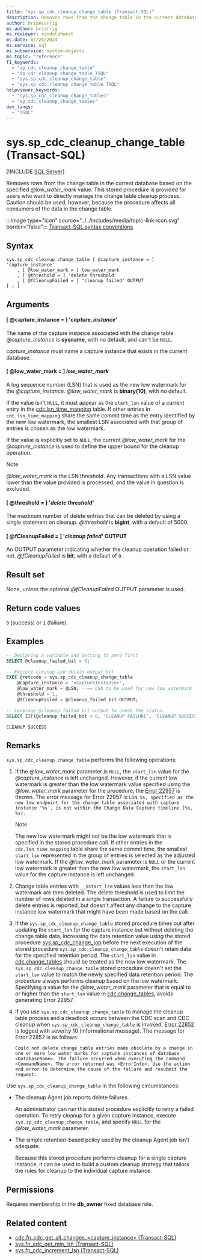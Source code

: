 ```yaml
---
title: "sys.sp_cdc_cleanup_change_table (Transact-SQL)"
description: Removes rows from the change table in the current database based on the specified @low_water_mark value.
author: briancarrig
ms.author: brcarrig
ms.reviewer: randolphwest
ms.date: 07/25/2024
ms.service: sql
ms.subservice: system-objects
ms.topic: "reference"
f1_keywords:
  - "sp_cdc_cleanup_change_table"
  - "sp_cdc_cleanup_change_table_TSQL"
  - "sys.sp_cdc_cleanup_change_table"
  - "sys.sp_cdc_cleanup_change_table_TSQL"
helpviewer_keywords:
  - "sys.sp_cdc_cleanup_change_tables"
  - "sp_cdc_cleanup_change_tables"
dev_langs:
  - "TSQL"
---
```

# sys.sp_cdc_cleanup_change_table (Transact-SQL)

[!INCLUDE [SQL Server](../../includes/applies-to-version/sqlserver.md)]

Removes rows from the change table in the current database based on the specified *@low_water_mark* value. This stored procedure is provided for users who want to directly manage the change table cleanup process. Caution should be used, however, because the procedure affects all consumers of the data in the change table.

:::image type="icon" source="../../includes/media/topic-link-icon.svg" border="false"::: [Transact-SQL syntax conventions](../../t-sql/language-elements/transact-sql-syntax-conventions-transact-sql.md)

## Syntax

```syntaxsql
sys.sp_cdc_cleanup_change_table [ @capture_instance = ] 'capture_instance'
    , [ @low_water_mark = ] low_water_mark
    , [ @threshold = ] 'delete threshold'
    , [ @fCleanupFailed = ] 'cleanup failed' OUTPUT
[ ; ]
```

## Arguments

#### [ @capture_instance = ] '*capture_instance*'

The name of the capture instance associated with the change table. *@capture_instance* is **sysname**, with no default, and can't be `NULL`.

*capture_instance* must name a capture instance that exists in the current database.

#### [ @low_water_mark = ] *low_water_mark*

A log sequence number (LSN) that is used as the new low watermark for the *@capture_instance*. *@low_water_mark* is **binary(10)**, with no default.

If the value isn't `NULL`, it must appear as the `start_lsn` value of a current entry in the [cdc.lsn_time_mapping](../system-tables/cdc-lsn-time-mapping-transact-sql.md) table. If other entries in `cdc.lsn_time_mapping` share the same commit time as the entry identified by the new low watermark, the smallest LSN associated with that group of entries is chosen as the low watermark.

If the value is explicitly set to `NULL`, the current *@low_water_mark* for the *@capture_instance* is used to define the upper bound for the cleanup operation.

> [!NOTE]  
> *@low_water_mark* is the LSN threshold. Any transactions with a LSN value lower than the value provided is processed, and the value in question is excluded.

#### [ @threshold = ] '*delete threshold*'

The maximum number of delete entries that can be deleted by using a single statement on cleanup. *@threshold* is **bigint**, with a default of 5000.

#### [ @fCleanupFailed = ] '*cleanup failed*' OUTPUT

An OUTPUT parameter indicating whether the cleanup operation failed or not. *@fCleanupFailed* is **bit**, with a default of `0`.

## Result set

None, unless the optional *@fCleanupFailed* OUTPUT parameter is used.

## Return code values

`0` (success) or `1` (failure).

## Examples

```sql
-- Declaring a variable and Setting to zero first
SELECT @cleanup_failed_bit = 0;

-- Execute cleanup and obtain output bit
EXEC @retcode = sys.sp_cdc_cleanup_change_table
    @capture_instance = '<CaptureInstance>',
    @low_water_mark = @LSN, --== LSN to be used for new low watermark for capture instance
    @threshold = 1,
    @fCleanupFailed = @cleanup_failed_bit OUTPUT;

-- Leverage @cleanup_failed_bit output to check the status.
SELECT IIF(@cleanup_failed_bit > 0, 'CLEANUP FAILURE', 'CLEANUP SUCCESS');
```

```output
CLEANUP SUCCESS
```

## Remarks

`sys.sp_cdc_cleanup_change_table` performs the following operations:

1. If the *@low_water_mark* parameter is `NULL`, the `start_lsn` value for the *@capture_instance* is left unchanged. However, if the current low watermark is greater than the low watermark value specified using the *@low_water_mark* parameter for the procedure, the [Error 22957](../errors-events/database-engine-events-and-errors.md) is thrown. The error message for Error 22957 is `LSN %s, specified as the new low endpoint for the change table associated with capture instance '%s', is not within the Change Data Capture timeline [%s, %s].`

   > [!NOTE]  
   > The new low watermark might not be the low watermark that is specified in the stored procedure call. If other entries in the `cdc.lsn_time_mapping` table share the same commit time, the smallest `start_lsn` represented in the group of entries is selected as the adjusted low watermark. If the *@low_water_mark* parameter is `NULL` or the current low watermark is greater than the new low watermark, the `start_lsn` value for the capture instance is left unchanged.

1. Change table entries with `__$start_lsn` values less than the low watermark are then deleted. The delete threshold is used to limit the number of rows deleted in a single transaction. A failure to successfully delete entries is reported, but doesn't affect any change to the capture instance low watermark that might have been made based on the call.

1. If the `sys.sp_cdc_cleanup_change_table` stored procedure times out after updating the `start_lsn` for the capture instance but without deleting the change table data, increasing the data retention value using the stored procedure [sys.sp_cdc_change_job](sys-sp-cdc-change-job-transact-sql.md) before the next execution of the stored procedure `sys.sp_cdc_cleanup_change_table` doesn't retain data for the specified retention period. The `start_lsn` value in [cdc.change_tables](../system-tables/cdc-change-tables-transact-sql.md) should be treated as the new low watermark. The `sys.sp_cdc_cleanup_change_table` stored procedure doesn't set the `start_lsn` value to match the newly specified data retention period. The procedure always performs cleanup based on the low watermark. Specifying a value for the *@low_water_mark* parameter that is equal to or higher than the `start_lsn` value in [cdc.change_tables](../system-tables/cdc-change-tables-transact-sql.md), avoids generating Error 22957.

1. If you use `sys.sp_cdc_cleanup_change_table` to manage the cleanup table process and a deadlock occurs between the CDC scan and CDC cleanup when `sys.sp_cdc_cleanup_change_table` is invoked, [Error 22852](../errors-events/database-engine-events-and-errors.md) is logged with severity 10 (informational message). The message for Error 22852 is as follows:

   ```output
   Could not delete change table entries made obsolete by a change in one or more low water marks for capture instances of database <DatabaseName>. The failure occurred when executing the command <CommandName>. The error returned was <ErrorInfo>. Use the action and error to determine the cause of the failure and resubmit the request.
   ```

Use `sys.sp_cdc_cleanup_change_table` in the following circumstances:

- The cleanup Agent job reports delete failures.

  An administrator can run this stored procedure explicitly to retry a failed operation. To retry cleanup for a given capture instance, execute `sys.sp_cdc_cleanup_change_table`, and specify `NULL` for the *@low_water_mark* parameter.

- The simple retention-based policy used by the cleanup Agent job isn't adequate.

  Because this stored procedure performs cleanup for a single capture instance, it can be used to build a custom cleanup strategy that tailors the rules for cleanup to the individual capture instance.

## Permissions

Requires membership in the **db_owner** fixed database role.

## Related content

- [cdc.fn_cdc_get_all_changes_&lt;capture_instance&gt; (Transact-SQL)](../system-functions/cdc-fn-cdc-get-all-changes-capture-instance-transact-sql.md)
- [sys.fn_cdc_get_min_lsn (Transact-SQL)](../system-functions/sys-fn-cdc-get-min-lsn-transact-sql.md)
- [sys.fn_cdc_increment_lsn (Transact-SQL)](../system-functions/sys-fn-cdc-increment-lsn-transact-sql.md)

